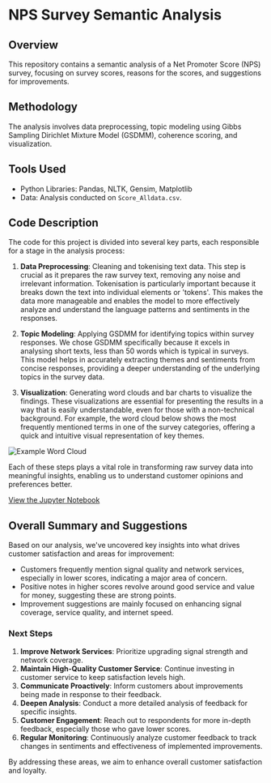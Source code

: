 # NPS Survey Semantic Analysis

## Overview
This repository contains a semantic analysis of a Net Promoter Score (NPS) survey, focusing on survey scores, reasons for the scores, and suggestions for improvements.

## Methodology
The analysis involves data preprocessing, topic modeling using Gibbs Sampling Dirichlet Mixture Model (GSDMM), coherence scoring, and visualization.

## Tools Used
- Python Libraries: Pandas, NLTK, Gensim, Matplotlib
- Data: Analysis conducted on `Score_Alldata.csv`.

## Code Description
The code for this project is divided into several key parts, each responsible for a stage in the analysis process:

1. **Data Preprocessing**: Cleaning and tokenising text data. This step is crucial as it prepares the raw survey text, removing any noise and irrelevant information. Tokenisation is particularly important because it breaks down the text into individual elements or 'tokens'. This makes the data more manageable and enables the model to more effectively analyze and understand the language patterns and sentiments in the responses.

2. **Topic Modeling**: Applying GSDMM for identifying topics within survey responses. We chose GSDMM specifically because it excels in analysing short texts, less than 50 words which is typical in surveys. This model helps in accurately extracting themes and sentiments from concise responses, providing a deeper understanding of the underlying topics in the survey data.

3. **Visualization**: Generating word clouds and bar charts to visualize the findings. These visualizations are essential for presenting the results in a way that is easily understandable, even for those with a non-technical background. For example, the word cloud below shows the most frequently mentioned terms in one of the survey categories, offering a quick and intuitive visual representation of key themes.

![Example Word Cloud](https://github.com/Illias-b/Semantic-Analysis/assets/33836566/fe87d39e-482a-403d-9c56-945eee8eb874)


Each of these steps plays a vital role in transforming raw survey data into meaningful insights, enabling us to understand customer opinions and preferences better.

[View the Jupyter Notebook](https://github.com/Illias-b/NPS-Survey-Code.git)

## Overall Summary and Suggestions

Based on our analysis, we've uncovered key insights into what drives customer satisfaction and areas for improvement:

- Customers frequently mention signal quality and network services, especially in lower scores, indicating a major area of concern.
- Positive notes in higher scores revolve around good service and value for money, suggesting these are strong points.
- Improvement suggestions are mainly focused on enhancing signal coverage, service quality, and internet speed.

### Next Steps
1. **Improve Network Services**: Prioritize upgrading signal strength and network coverage.
2. **Maintain High-Quality Customer Service**: Continue investing in customer service to keep satisfaction levels high.
3. **Communicate Proactively**: Inform customers about improvements being made in response to their feedback.
4. **Deepen Analysis**: Conduct a more detailed analysis of feedback for specific insights.
5. **Customer Engagement**: Reach out to respondents for more in-depth feedback, especially those who gave lower scores.
6. **Regular Monitoring**: Continuously analyze customer feedback to track changes in sentiments and effectiveness of implemented improvements.

By addressing these areas, we aim to enhance overall customer satisfaction and loyalty.
